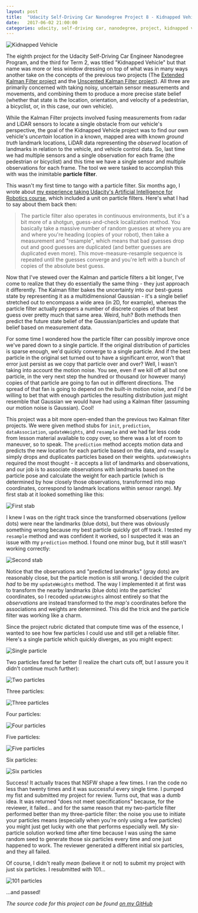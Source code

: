 ```yaml
---
layout: post
title:  "Udacity Self-Driving Car Nanodegree Project 8 - Kidnapped Vehicle"
date:   2017-06-02 21:00:00 
categories: udacity, self-driving car, nanodegree, project, kidnapped vehicle, particle filter
---
```


![Kidnapped Vehicle](https://github.com/jeremy-shannon/jeremy-shannon.github.io/blob/master/images/kidnapped_vehicle/kidnapped_vehicle_cover.PNG?raw=true)

The eighth project for the Udacity Self-Driving Car Engineer Nanodegree Program, and the third for Term 2, was titled "Kidnapped Vehicle" but that name was more or less window dressing on top of what was in many ways another take on the concepts of the previous two projects (The [Extended Kalman Filter project](http://jeremyshannon.com/2017/04/21/udacity-sdcnd-extended-kalman-filter.html) and the [Unscented Kalman Filter project](http://jeremyshannon.com/2017/05/05/udacity-sdcnd-unscented-kalman-filter.html)). All three are primarily concerned with taking noisy, uncertain sensor measurements and movements, and combining them to produce a more precise state belief (whether that state is the location, orientation, and velocity of a pedestrian, a bicyclist, or, in this case, our own vehicle). 

While the Kalman Filter projects involved fusing measurements from radar and LiDAR sensors to locate a single obstacle from our vehicle's perspective, the goal of the Kidnapped Vehicle project was to find our own vehicle's *uncertain* location in a known, mapped area with known *ground truth* landmark locations, LiDAR data representing the *observed* location of landmarks in relation to the vehicle, and vehicle control data. So, last time we had multiple sensors and a single observation for each frame (the pedestrian or bicyclist) and this time we have a single sensor and multiple observations for each frame. The tool we were tasked to accomplish this with was the inimitable **particle filter**.

This wasn't my first time to tango with a particle filter. Six months ago, I wrote about [my experience taking Udacity's Artificial Intelligence for Robotics course](http://jeremyshannon.com/2016/12/02/udacity-artificial-intelligence-for-robotics-pt-1.html), which included a unit on particle filters. Here's what I had to say about them back then:

> The particle filter also operates in continuous environments, but it's a bit more of a shotgun, guess-and-check localization method. You basically take a massive number of random guesses at where you are and where you're heading (copies of your robot), then take a measurement and "resample", which means that bad guesses drop out and good guesses are duplicated (and better guesses are duplicated even more). This move-measure-resample sequence is repeated until the guesses converge and you're left with a bunch of copies of the absolute best guess.

Now that I've stewed over the Kalman and particle filters a bit longer, I've come to realize that they do essentially the same thing - they just approach it differently. The Kalman filter bakes the uncertainty into our best-guess state by representing it as a multidimensional Gaussian - it's a single belief stretched out to encompass a wide area (in 2D, for example), whereas the particle filter actually peppers a number of discrete copies of that best guess over pretty much that same area. Weird, huh? Both methods then predict the future state belief of the Gaussian/particles and update that belief based on measurement data. 

For some time I wondered how the particle filter can possibly improve once we've pared down to a single particle. If the original distribution of particles is sparse enough, we'd quickly converge to a single particle. And if the best particle in the original set turned out to have a significant error, won't that error just persist as we copy that particle over and over? Well, I wasn't taking into account the motion noise. You see, even if we kill off all but one particle, in the very next step the hundred or thousand (or however many) copies of that particle are going to fan out in different directions. The spread of that fan is going to depend on the built-in motion noise, and I'd be willing to bet that with enough particles the resulting distribution just might resemble that Gaussian we would have had using a Kalman filter (assuming our motion noise is Gaussian). Cool!

This project was a bit more open-ended than the previous two Kalman filter projects. We were given method stubs for `init`, `prediction`, `dataAssociation`, `updateWeights`, and `resample` and we had far less code from lesson material available to copy over, so there was a lot of room to maneuver, so to speak. The `prediction` method accepts motion data and predicts the new location for each particle based on the data, and `resample` simply drops and duplicates particles based on their weights. `updateWeights` required the most thought - it accepts a list of landmarks and observations, and our job is to associate observations with landmarks based on the particle pose and calculate the weight for each particle (which is determined by how closely those observations, transformed into map coordinates, correspond to landmark locations within sensor range). My first stab at it looked something like this:

![First stab](https://github.com/jeremy-shannon/jeremy-shannon.github.io/blob/master/images/kidnapped_vehicle/recoded%20transformations.PNG?raw=true)

I knew I was on the right track since the transformed observations (yellow dots) were near the landmarks (blue dots), but there was obviously something wrong because my best particle quickly got off track. I tested my `resample` method and was confident it worked, so I suspected it was an issue with my `prediction` method. I found one minor bug, but it still wasn't working correctly:

![Second stab](https://github.com/jeremy-shannon/jeremy-shannon.github.io/blob/master/images/kidnapped_vehicle/02.PNG?raw=true)

Notice that the observations and "predicted landmarks" (gray dots) are reasonably close, but the particle motion is still wrong. I decided the culprit *had* to be my `updateWeights` method. The way I implemented it at first was to transform the nearby landmarks (blue dots) into the particles' coordinates, so I recoded `updateWeights` almost entirely so that the *observations* are instead transformed to the *map's* coordinates before the associations and weights are determined. This did the trick and the particle filter was working like a charm.

Since the project rubric dictated that compute time was of the essence, I wanted to see how few particles I could use and still get a reliable filter. Here's a single particle which quickly diverges, as you might expect:

![Single particle](https://github.com/jeremy-shannon/jeremy-shannon.github.io/blob/master/images/kidnapped_vehicle/1_particle.PNG?raw=true)

Two particles fared far better (I realize the chart cuts off, but I assure you it didn't continue much further):

![Two particles](https://github.com/jeremy-shannon/jeremy-shannon.github.io/blob/master/images/kidnapped_vehicle/2_particles.PNG?raw=true)

Three particles:

![Three particles](https://github.com/jeremy-shannon/jeremy-shannon.github.io/blob/master/images/kidnapped_vehicle/3_particles.PNG?raw=true)

Four particles:

![Four particles](https://github.com/jeremy-shannon/jeremy-shannon.github.io/blob/master/images/kidnapped_vehicle/4_particles.PNG?raw=true)

Five particles:

![Five particles](https://github.com/jeremy-shannon/jeremy-shannon.github.io/blob/master/images/kidnapped_vehicle/5_particles.PNG?raw=true)

Six particles:

![Six particles](https://github.com/jeremy-shannon/jeremy-shannon.github.io/blob/master/images/kidnapped_vehicle/6_particles.PNG?raw=true)

Success! It actually traces that NSFW shape a few times. I ran the code no less than twenty times and it was successful every single time. I pumped my fist and submitted my project for review. Turns out, that was a dumb idea. It was returned "does not meet specifications" because, for the reviewer, it failed... and for the same reason that my two-particle filter performed better than my three-particle filter: the noise you use to initiate your particles means (especially when you're only using a few particles) you might just get lucky with one that performs especially well. My six-particle solution worked time after time because I was using the same random seed to generate those six particles every time and one just happened to work. The reviewer generated a different initial six particles, and they all failed. 

Of course, I didn't really *mean* (believe it or not) to submit my project with just six particles. I resubmitted with 101...

![101 particles](https://github.com/jeremy-shannon/jeremy-shannon.github.io/blob/master/images/kidnapped_vehicle/101_particles.PNG?raw=true)

...and passed!

*The source code for this project can be found [on my GitHub](https://github.com/jeremy-shannon/CarND-Kidnapped-Vehicle-Project)*
